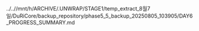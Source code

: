 ../..//mnt/h/ARCHIVE/.UNWRAP/STAGE1/temp_extract_8월7일/DuRiCore/backup_repository/phase5_5_backup_20250805_103905/DAY6_PROGRESS_SUMMARY.md